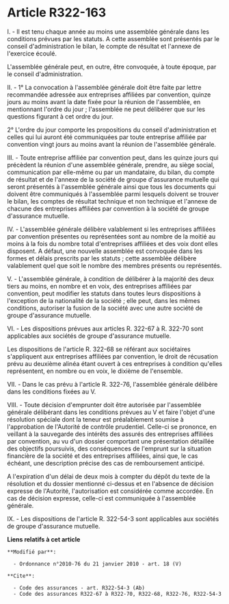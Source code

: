 # Article R322-163

I. - Il est tenu chaque année au moins une assemblée générale dans les conditions prévues par les statuts. A cette assemblée
sont présentés par le conseil d'administration le bilan, le compte de résultat et l'annexe de l'exercice écoulé.

L'assemblée générale peut, en outre, être convoquée, à toute époque, par le conseil d'administration.

II. - 1° La convocation à l'assemblée générale doit être faite par lettre recommandée adressée aux entreprises affiliées par
convention, quinze jours au moins avant la date fixée pour la réunion de l'assemblée, en mentionnant l'ordre du jour ;
l'assemblée ne peut délibérer que sur les questions figurant à cet ordre du jour.

2° L'ordre du jour comporte les propositions du conseil d'administration et celles qui lui auront été communiquées par toute
entreprise affiliée par convention vingt jours au moins avant la réunion de l'assemblée générale.

III. - Toute entreprise affiliée par convention peut, dans les quinze jours qui précèdent la réunion d'une assemblée
générale, prendre, au siège social, communication par elle-même ou par un mandataire, du bilan, du compte de résultat et de
l'annexe de la société de groupe d'assurance mutuelle qui seront présentés à l'assemblée générale ainsi que tous les
documents qui doivent être communiqués à l'assemblée parmi lesquels doivent se trouver le bilan, les comptes de résultat
technique et non technique et l'annexe de chacune des entreprises affiliées par convention à la société de groupe d'assurance
mutuelle.

IV. - L'assemblée générale délibère valablement si les entreprises affiliées par convention présentes ou représentées sont au
nombre de la moitié au moins à la fois du nombre total d'entreprises affiliées et des voix dont elles disposent. A défaut,
une nouvelle assemblée est convoquée dans les formes et délais prescrits par les statuts ; cette assemblée délibère
valablement quel que soit le nombre des membres présents ou représentés.

V. - L'assemblée générale, à condition de délibérer à la majorité des deux tiers au moins, en nombre et en voix, des
entreprises affiliées par convention, peut modifier les statuts dans toutes leurs dispositions à l'exception de la
nationalité de la société ; elle peut, dans les mêmes conditions, autoriser la fusion de la société avec une autre société de
groupe d'assurance mutuelle.

VI. - Les dispositions prévues aux articles R. 322-67 à R. 322-70 sont applicables aux sociétés de groupe d'assurance
mutuelle.

Les dispositions de l'article R. 322-68 se référant aux sociétaires s'appliquent aux entreprises affiliées par convention, le
droit de récusation prévu au deuxième alinéa étant ouvert à ces entreprises à condition qu'elles représentent, en nombre ou
en voix, le dixième de l'ensemble.

VII. - Dans le cas prévu à l'article R. 322-76, l'assemblée générale délibère dans les conditions fixées au V.

VIII. - Toute décision d'emprunter doit être autorisée par l'assemblée générale délibérant dans les conditions prévues au V
et faire l'objet d'une résolution spéciale dont la teneur est préalablement soumise à l'approbation de l'Autorité de contrôle
prudentiel. Celle-ci se prononce, en veillant à la sauvegarde des intérêts des assurés des entreprises affiliées par
convention, au vu d'un dossier comportant une présentation détaillée des objectifs poursuivis, des conséquences de l'emprunt
sur la situation financière de la société et des entreprises affiliées, ainsi que, le cas échéant, une description précise
des cas de remboursement anticipé.

A l'expiration d'un délai de deux mois à compter du dépôt du texte de la résolution et du dossier mentionné ci-dessus et en
l'absence de décision expresse de l'Autorité, l'autorisation est considérée comme accordée. En cas de décision expresse,
celle-ci est communiquée à l'assemblée générale.

IX. - Les dispositions de l'article R. 322-54-3 sont applicables aux sociétés de groupe d'assurance mutuelle.

**Liens relatifs à cet article**

	**Modifié par**:

	  - Ordonnance n°2010-76 du 21 janvier 2010 - art. 18 (V)

	**Cite**:

	  - Code des assurances - art. R322-54-3 (Ab)
	  - Code des assurances R322-67 à R322-70, R322-68, R322-76, R322-54-3

